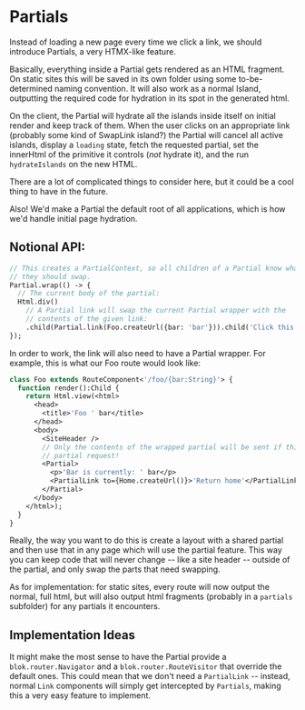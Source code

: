 # Partials

Instead of loading a new page every time we click a link, we should introduce Partials, a very HTMX-like feature.

Basically, everything inside a Partial gets rendered as an HTML fragment. On static sites this will be saved in its own folder using some to-be-determined naming convention. It will also work as a normal Island, outputting the required code for hydration in its spot in the generated html.

On the client, the Partial will hydrate all the islands inside itself on initial render and keep track of them. When the user clicks on an appropriate link (probably some kind of SwapLink island?) the Partial will cancel all active islands, display a `loading` state, fetch the requested partial, set the innerHtml of the primitive it controls (*not* hydrate it), and the run `hydrateIslands` on the new HTML.

There are a lot of complicated things to consider here, but it could be a cool thing to have in the future.

Also! We'd make a Partial the default root of all applications, which is how we'd handle initial page hydration.

## Notional API:

```haxe
// This creates a PartialContext, so all children of a Partial know what target
// they should swap.
Partial.wrap(() -> {
  // The current body of the partial:
  Html.div()
    // A Partial link will swap the current Partial wrapper with the 
    // contents of the given link:
    .child(Partial.link(Foo.createUrl({bar: 'bar'})).child('Click this'));
});
```

In order to work, the link will also need to have a Partial wrapper. For example, this is what our Foo route would look like:

```haxe
class Foo extends RouteComponent<'/foo/{bar:String}'> {
  function render():Child {
    return Html.view(<html>
      <head>
        <title>'Foo ' bar</title>
      </head>
      <body>
        <SiteHeader />
        // Only the contents of the wrapped partial will be sent if this is a 
        // partial request!
        <Partial>
          <p>'Bar is currently: ' bar</p>
          <PartialLink to={Home.createUrl()}>'Return home'</PartialLink>
        </Partial>
      </body>
    </html>);
  }
}
```

Really, the way you want to do this is create a layout with a shared partial and then use that in any page which will use the partial feature. This way you can keep code that will never change -- like a site header -- outside of the partial, and only swap the parts that need swapping.

As for implementation: for static sites, every route will now output the normal, full html, but will also output html fragments (probably in a `partials` subfolder) for any partials it encounters.

## Implementation Ideas

It might make the most sense to have the Partial provide a `blok.router.Navigator` and a `blok.router.RouteVisitor` that override the default ones. This could mean that we don't need a `PartialLink` -- instead, normal `Link` components will simply get intercepted by `Partials`, making this a very easy feature to implement.
